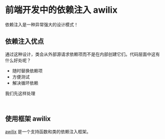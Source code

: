 # 前端开发中的依赖注入 awilix

依赖注入是一种异常强大的设计模式！

## 依赖注入优点

通过这种设计，类会从外部源请求依赖项而不是在内部创建它们。代码层面中这有什么好处呢？

- 随时替换依赖项
- 方便测试
- 解决循环依赖

我们先这样处理

```ts
```


```ts
```

## 使用框架 awilix

[awilix](https://github.com/jeffijoe/awilix) 是一个支持函数和类的依赖注入框架。